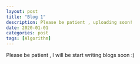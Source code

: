 ```yaml
---
layout: post
title: "Blog 1"
description: Please be patient , uploading soon!
date: 2020-01-01
categories: post
tags: [Algorithm]
---
```


Please be patient , I will be start writing blogs soon :)
